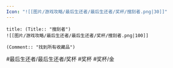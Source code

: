 ```yaml
---
Icon: "![[图片/游戏攻略/最后生还者/最后生还者/奖杯/搜刮者.png|30]]"
---
```

```ad-common-gold-trophy
title: (Title:: "搜刮者")
![[图片/游戏攻略/最后生还者/最后生还者/奖杯/搜刮者.png|100]]

(Comment:: "找到所有收藏品")
```

#最后生还者/最后生还者/奖杯 #奖杯 #奖杯/金
